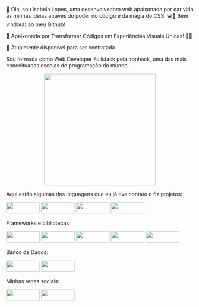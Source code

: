 
👋 Olá, sou Isabela Lopes, uma desenvolvedora web apaixonada por dar vida às minhas ideias através do poder do código e da magia do CSS. 💻🎉 Bem vindo(a) ao meu Github!

🚀 Apaixonada por Transformar Códigos em Experiências Visuais Únicas! 🎨✨

🏢 Atualmente disponível para ser contratada

Sou formada como Web Developer Fullstack pela Ironhack, uma das mais conceituadas escolas de programação do mundo. 



<div align='center'>
  <img width='300' height='300' align='center' src='https://camo.githubusercontent.com/d8a7b68700e343761bb04aee7c848aade21227cdae9e9ce9f1dac0d7c88df23d/68747470733a2f2f63646e612e61727473746174696f6e2e636f6d2f702f6173736574732f696d616765732f696d616765732f3033352f3639332f3635362f6f726967696e616c2f6777796e6574682d62616c7563696f2d68656c6c6f2d776f726c642e6769663f31363135363432383737'>
</div>




Aqui estão algumas das linguagens que eu já tive contato e fiz projetos:

<img width='90' height='30' src='https://img.shields.io/badge/HTML5-E34F26?style=for-the-badge&logo=html5&logoColor=white'> <img width='90' height='30' src='https://img.shields.io/badge/CSS3-1572B6?style=for-the-badge&logo=css3&logoColor=white'> <img width='90' height='30' src='https://img.shields.io/badge/JavaScript-323330?style=for-the-badge&logo=javascript&logoColor=F7DF1E'> <img width='90' height='30' src='https://img.shields.io/badge/TypeScript-007ACC?style=for-the-badge&logo=typescript&logoColor=white'>

Frameworks e bibliotecas:

<img width='90' height='30' src='https://img.shields.io/badge/React-20232A?style=for-the-badge&logo=react&logoColor=61DAF'> <img width='90' height='30' src='https://img.shields.io/badge/Node%20js-339933?style=for-the-badge&logo=nodedotjs&logoColor=white'> <img width='90' height='30' src='https://img.shields.io/badge/Bootstrap-563D7C?style=for-the-badge&logo=bootstrap&logoColor=white'> <img width='90' height='30' src='https://img.shields.io/badge/Docker-2CA5E0?style=for-the-badge&logo=docker&logoColor=white'> <img width='90' height='30' src='https://img.shields.io/badge/nestjs-E0234E?style=for-the-badge&logo=nestjs&logoColor=white'>

Banco de Dados:

<img width='90' height='30' src='https://img.shields.io/badge/MongoDB-4EA94B?style=for-the-badge&logo=mongodb&logoColor=white' > <img width='90' height='30' src='https://img.shields.io/badge/PostgreSQL-316192?style=for-the-badge&logo=postgresql&logoColor=white'>

Minhas redes sociais:

<a href="https://www.linkedin.com/in/isabela-tassia/"><img width='90' height='30' src="https://img.shields.io/badge/LinkedIn-0077B5?style=for-the-badge&logo=linkedin&logoColor=white"></a>
<a href="https://github.com/isabela-tassia"><img width='90' height='30' src="https://img.shields.io/badge/GitHub-100000?style=for-the-badge&logo=github&logoColor=white"></a>

<!--
**isabela-tassia/isabela-tassia** is a ✨ _special_ ✨ repository because its `README.md` (this file) appears on your GitHub profile.

Here are some ideas to get you started:

- 🔭 I’m currently working on ...
- 🌱 I’m currently learning ...
- 👯 I’m looking to collaborate on ...
- 🤔 I’m looking for help with ...
- 💬 Ask me about ...
- 📫 How to reach me: ...
- 😄 Pronouns: ...
- ⚡ Fun fact: ...
-->
